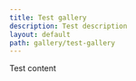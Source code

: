 ```yaml
---
title: Test gallery
description: Test description
layout: default
path: gallery/test-gallery
---
```

T﻿est content